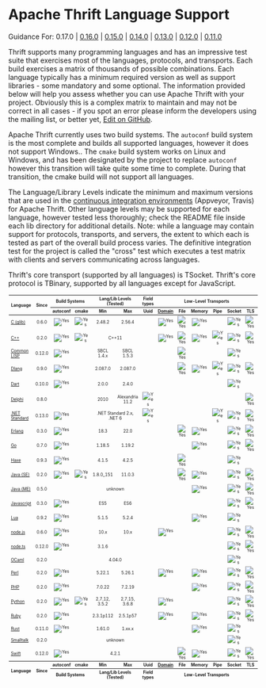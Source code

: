 # Apache Thrift Language Support #

Guidance For: 0.17.0 | 
[0.16.0](https://github.com/apache/thrift/blob/v0.16.0/LANGUAGES.md) | 
[0.15.0](https://github.com/apache/thrift/blob/v0.15.0/LANGUAGES.md) | 
[0.14.0](https://github.com/apache/thrift/blob/v0.14.0/LANGUAGES.md) | 
[0.13.0](https://github.com/apache/thrift/blob/v0.13.0/LANGUAGES.md) | 
[0.12.0](https://github.com/apache/thrift/blob/v0.12.0/LANGUAGES.md) | 
[0.11.0](https://github.com/apache/thrift/blob/0.11.0/LANGUAGES.md)

Thrift supports many programming languages and has an impressive test suite that
exercises most of the languages, protocols, and transports.  Each build exercises
a matrix of thousands of possible combinations.  Each language typically has a
minimum required version as well as support libraries - some mandatory and some
optional.  The information provided below will help you assess whether you can
use Apache Thrift with your project.  Obviously this is a complex matrix to
maintain and may not be correct in all cases - if you spot an error please inform
the developers using the mailing list, or better yet,
[Edit on GitHub](https://github.com/apache/thrift/edit/master/LANGUAGES.md).

Apache Thrift currently uses two build systems.  The `autoconf` build system is
the most complete and builds all supported languages, however it does not support
Windows..  The `cmake` build system works on Linux and Windows, and has been
designated by the project to replace `autoconf` however this transition will
take quite some time to complete.  During that transition, the cmake build will
not support all languages.

The Language/Library Levels indicate the minimum and maximum versions that are
used in the [continuous integration environments](build/docker/README.md)
(Appveyor, Travis) for Apache Thrift.  Other language levels may be supported
for each language, however tested less thoroughly; check the README file inside
each lib directory for additional details.  Note: while a language may contain
support for protocols, transports, and servers, the extent to which each is tested
as part of the overall build process varies.  The definitive integration test for
the project is called the "cross" test which executes a test matrix with clients
and servers communicating across languages.

Thrift's core transport (supported by all languages) is TSocket.
Thrift's core protocol is TBinary, supported by all languages except for JavaScript.

<table style="font-size: 60%; padding: 1px;">
<thead>
<tr>
<th rowspan=2>Language</th>
<th rowspan=2 align=center>Since</th>
<th colspan=2 align=center>Build Systems</th>
<th colspan=2 align=center>Lang/Lib Levels (Tested)</th>
<th colspan=1 align=center>Field types</th>
<th colspan=6 align=center>Low-Level Transports</th>
<th colspan=4 align=center>Transport Wrappers</th>
<th colspan=4 align=center>Protocols</th>
<th colspan=5 align=center>Servers</th>
<th rowspan=2>Open Issues</th>
</tr>
<tr>
<!-- Build Systems ---------><th>autoconf</th><th>cmake</th>
<!-- Lang/Lib Levels -------><th>Min</th><th>Max</th>
<!-- Field types -----------><th>Uuid</th>
<!-- Low-Level Transports --><th><a href="https://en.wikipedia.org/wiki/Unix_domain_socket">Domain</a></th><th>&nbsp;File&nbsp;</th><th>Memory</th><th>&nbsp;Pipe&nbsp;</th><th>Socket</th><th>&nbsp;TLS&nbsp;</th>
<!-- Transport Wrappers ----><th>Framed</th><th>Header</th><th>&nbsp;http&nbsp;</th><th>&nbsp;zlib&nbsp;</th>
<!-- Protocols -------------><th><a href="doc/specs/thrift-binary-protocol.md">Binary</a></th><th><a href="doc/specs/thrift-compact-protocol.md">Compact</a></th><th>&nbsp;JSON&nbsp;</th><th>Multiplex</th>
<!-- Servers ---------------><th>Forking</th><th>Nonblocking</th><th>Simple</th><th>Threaded</th><th>ThreadPool</th>
</tr>
</thead>
<tbody>
<tr align=center>
<td align=left><a href="https://github.com/apache/thrift/blob/master/lib/c_glib/README.md">C (glib)</a></td>
<!-- Since -----------------><td>0.6.0</td>
<!-- Build Systems ---------><td><img src="/doc/images/cgrn.png" alt="Yes"/></td><td><img src="/doc/images/cgrn.png" alt="Yes"/></td>
<!-- Language Levels -------><td>2.48.2</td><td>2.56.4</td>
<!-- Field types -----------><td><img src="/doc/images/cred.png" alt=""/></td>
<!-- Low-Level Transports --><td><img src="/doc/images/cgrn.png" alt="Yes"/></td><td><img src="/doc/images/cgrn.png" alt="Yes"/></td><td><img src="/doc/images/cgrn.png" alt="Yes"/></td><td><img src="/doc/images/cred.png" alt=""/></td><td><img src="/doc/images/cgrn.png" alt="Yes"/></td><td><img src="/doc/images/cgrn.png" alt="Yes"/></td>
<!-- Transport Wrappers ----><td><img src="/doc/images/cgrn.png" alt="Yes"/></td><td><img src="/doc/images/cred.png" alt=""/></td><td><img src="/doc/images/cred.png" alt=""/></td><td><img src="/doc/images/cred.png" alt=""/></td>
<!-- Protocols -------------><td><img src="/doc/images/cgrn.png" alt="Yes"/></td><td><img src="/doc/images/cgrn.png" alt="Yes"/></td><td><img src="/doc/images/cred.png" alt=""/></td><td><img src="/doc/images/cgrn.png" alt="Yes"/></td>
<!-- Servers ---------------><td><img src="/doc/images/cred.png" alt=""/></td><td><img src="/doc/images/cred.png" alt=""/></td><td><img src="/doc/images/cgrn.png" alt="Yes"/></td><td><img src="/doc/images/cred.png" alt=""/></td><td><img src="/doc/images/cred.png" alt=""/></td>
<td align=left><a href="https://issues.apache.org/jira/issues/?jql=project%20%3D%20THRIFT%20AND%20component%20in%20(%22C%20glib%20-%20Compiler%22%2C%20%22C%20glib%20-%20Library%22)%20and%20status%20not%20in%20(fixed%2C%20resolved%2C%20closed)">C (glib)</a></td>
</tr>
<tr align=center>
<td align=left><a href="https://github.com/apache/thrift/blob/master/lib/cpp/README.md">C++</a></td>
<!-- Since -----------------><td>0.2.0</td>
<!-- Build Systems ---------><td><img src="/doc/images/cgrn.png" alt="Yes"/></td><td><img src="/doc/images/cgrn.png" alt="Yes"/></td>
<!-- Language Levels -------><td colspan=2>C++11</td>
<!-- Field types -----------><td><img src="/doc/images/cred.png" alt=""/></td>
<!-- Low-Level Transports --><td><img src="/doc/images/cgrn.png" alt="Yes"/></td><td><img src="/doc/images/cgrn.png" alt="Yes"/></td><td><img src="/doc/images/cgrn.png" alt="Yes"/></td><td><img src="/doc/images/cgrn.png" alt="Yes"/></td><td><img src="/doc/images/cgrn.png" alt="Yes"/></td><td><img src="/doc/images/cgrn.png" alt="Yes"/></td>
<!-- Transport Wrappers ----><td><img src="/doc/images/cgrn.png" alt="Yes"/></td><td><img src="/doc/images/cgrn.png" alt="Yes"/></td><td><img src="/doc/images/cgrn.png" alt="Yes"/></td><td><img src="/doc/images/cgrn.png" alt="Yes"/></td>
<!-- Protocols -------------><td><img src="/doc/images/cgrn.png" alt="Yes"/></td><td><img src="/doc/images/cgrn.png" alt="Yes"/></td><td><img src="/doc/images/cgrn.png" alt="Yes"/></td><td><img src="/doc/images/cgrn.png" alt="Yes"/></td>
<!-- Servers ---------------><td><img src="/doc/images/cred.png" alt=""/></td><td><img src="/doc/images/cgrn.png" alt="Yes"/></td><td><img src="/doc/images/cgrn.png" alt="Yes"/></td><td><img src="/doc/images/cgrn.png" alt="Yes"/></td><td><img src="/doc/images/cgrn.png" alt="Yes"/></td>
<td align=left><a href="https://issues.apache.org/jira/issues/?jql=project%20%3D%20THRIFT%20AND%20component%20in%20(%22C%2B%2B%20-%20Compiler%22%2C%20%22C%2B%2B%20-%20Library%22)%20and%20status%20not%20in%20(fixed%2C%20resolved%2C%20closed)">C++</a></td>
</tr>
<tr align=center>
<td align=left><a href="https://github.com/apache/thrift/blob/master/lib/cl/README.md">Common LISP</a></td>
<!-- Since -----------------><td>0.12.0</td>
<!-- Build Systems ---------><td><img src="/doc/images/cgrn.png" alt="Yes"/></td><td><img src="/doc/images/cred.png" alt=""/></td>
<!-- Language Levels -------><td>SBCL 1.4.x</td><td>SBCL 1.5.3</td>
<!-- Field types -----------><td><img src="/doc/images/cred.png" alt=""/></td>
<!-- Low-Level Transports --><td><img src="/doc/images/cred.png" alt=""/></td><td><img src="/doc/images/cred.png" alt="Yes"/></td><td><img src="/doc/images/cred.png" alt=""/></td><td><img src="/doc/images/cred.png" alt=""/></td><td><img src="/doc/images/cgrn.png" alt="Yes"/></td><td><img src="/doc/images/cred.png" alt=""/></td>
<!-- Transport Wrappers ----><td><img src="/doc/images/cgrn.png" alt="Yes"/></td><td><img src="/doc/images/cred.png" alt=""/></td><td><img src="/doc/images/cred.png" alt=""/></td><td><img src="/doc/images/cred.png" alt=""/></td>
<!-- Protocols -------------><td><img src="/doc/images/cgrn.png" alt="Yes"/></td><td><img src="/doc/images/cred.png" alt="Yes"/></td><td><img src="/doc/images/cred.png" alt=""/></td><td><img src="/doc/images/cgrn.png" alt="Yes"/></td>
<!-- Servers ---------------><td><img src="/doc/images/cred.png" alt=""/></td><td><img src="/doc/images/cred.png" alt="Yes"/></td><td><img src="/doc/images/cgrn.png" alt=""/></td><td><img src="/doc/images/cred.png" alt=""/></td><td><img src="/doc/images/cred.png" alt=""/></td>
<td align=left><a href="https://issues.apache.org/jira/issues/?jql=project%20%3D%20THRIFT%20AND%20component%20in%20(%22Common%20LISP%20-%20Compiler%22%2C%20%22Common%20LISP%20-%20Library%22)%20and%20status%20not%20in%20(fixed%2C%20resolved%2C%20closed)">Common LISP</a></td>
</tr>
<tr align=center>
<td align=left><a href="https://github.com/apache/thrift/blob/master/lib/d/README.md">Dlang</a></td>
<!-- Since -----------------><td>0.9.0</td>
<!-- Build Systems ---------><td><img src="/doc/images/cgrn.png" alt="Yes"/></td><td><img src="/doc/images/cred.png" alt=""/></td>
<!-- Language Levels -------><td>2.087.0</td><td>2.087.0</td>
<!-- Field types -----------><td><img src="/doc/images/cred.png" alt=""/></td>
<!-- Low-Level Transports --><td><img src="/doc/images/cred.png" alt=""/></td><td><img src="/doc/images/cgrn.png" alt="Yes"/></td><td><img src="/doc/images/cgrn.png" alt="Yes"/></td><td><img src="/doc/images/cgrn.png" alt="Yes"/></td><td><img src="/doc/images/cgrn.png" alt="Yes"/></td><td><img src="/doc/images/cgrn.png" alt="Yes"/></td>
<!-- Transport Wrappers ----><td><img src="/doc/images/cgrn.png" alt="Yes"/></td><td><img src="/doc/images/cred.png" alt=""/></td><td><img src="/doc/images/cgrn.png" alt="Yes"/></td><td><img src="/doc/images/cgrn.png" alt="Yes"/></td>
<!-- Protocols -------------><td><img src="/doc/images/cgrn.png" alt="Yes"/></td><td><img src="/doc/images/cgrn.png" alt="Yes"/></td><td><img src="/doc/images/cgrn.png" alt="Yes"/></td><td><img src="/doc/images/cred.png" alt=""/></td>
<!-- Servers ---------------><td><img src="/doc/images/cred.png" alt=""/></td><td><img src="/doc/images/cgrn.png" alt="Yes"/></td><td><img src="/doc/images/cgrn.png" alt="Yes"/></td><td><img src="/doc/images/cgrn.png" alt="Yes"/></td><td><img src="/doc/images/cgrn.png" alt="Yes"/></td>
<td align=left><a href="https://issues.apache.org/jira/issues/?jql=project%20%3D%20THRIFT%20AND%20component%20in%20(%22D%20-%20Compiler%22%2C%20%22D%20-%20Library%22)%20and%20status%20not%20in%20(fixed%2C%20resolved%2C%20closed)">D</a></td>
</tr>
<tr align=center>
<td align=left><a href="https://github.com/apache/thrift/blob/master/lib/dart/README.md">Dart</a></td>
<!-- Since -----------------><td>0.10.0</td>
<!-- Build Systems ---------><td><img src="/doc/images/cgrn.png" alt="Yes"/></td><td><img src="/doc/images/cred.png" alt=""/></td>
<!-- Language Levels -------><td>2.0.0</td><td>2.4.0</td>
<!-- Field types -----------><td><img src="/doc/images/cred.png" alt=""/></td>
<!-- Low-Level Transports --><td><img src="/doc/images/cred.png" alt=""/></td><td><img src="/doc/images/cred.png" alt=""/></td><td><img src="/doc/images/cred.png" alt=""/></td><td><img src="/doc/images/cred.png" alt=""/></td><td><img src="/doc/images/cgrn.png" alt="Yes"/></td><td><img src="/doc/images/cred.png" alt=""/></td>
<!-- Transport Wrappers ----><td><img src="/doc/images/cgrn.png" alt="Yes"/></td><td><img src="/doc/images/cred.png" alt=""/></td><td><img src="/doc/images/cgrn.png" alt="Yes"/></td><td><img src="/doc/images/cred.png" alt=""/></td>
<!-- Protocols -------------><td><img src="/doc/images/cgrn.png" alt="Yes"/></td><td><img src="/doc/images/cgrn.png" alt="Yes"/></td><td><img src="/doc/images/cgrn.png" alt="Yes"/></td><td><img src="/doc/images/cgrn.png" alt="Yes"/></td>
<!-- Servers ---------------><td><img src="/doc/images/cred.png" alt=""/></td><td><img src="/doc/images/cred.png" alt=""/></td><td><img src="/doc/images/cred.png" alt=""/></td><td><img src="/doc/images/cred.png" alt=""/></td><td><img src="/doc/images/cred.png" alt=""/></td>
<td align=left><a href="https://issues.apache.org/jira/issues/?jql=project%20%3D%20THRIFT%20AND%20component%20in%20(%22Dart%20-%20Compiler%22%2C%20%22Dart%20-%20Library%22)%20and%20status%20not%20in%20(fixed%2C%20resolved%2C%20closed)">Dart</a></td>
</tr>
<tr align=center>
<td align=left><a href="https://github.com/apache/thrift/blob/master/lib/delphi/README.md">Delphi</a></td>
<!-- Since -----------------><td>0.8.0</td>
<!-- Build Systems ---------><td><img src="/doc/images/cred.png" alt=""/></td><td><img src="/doc/images/cred.png" alt=""/></td>
<!-- Language Levels -------><td>2010</td><td>Alexandria 11.2</td>
<!-- Field types -----------><td><img src="/doc/images/cgrn.png" alt="Yes"/><td>
<!-- Low-Level Transports --><td><img src="/doc/images/cred.png" alt=""/></td><td><img src="/doc/images/cred.png" alt=""/></td><td><img src="/doc/images/cred.png" alt=""/></td><td><img src="/doc/images/cred.png" alt=""/></td><td><img src="/doc/images/cgrn.png" alt="Yes"/></td><td><img src="/doc/images/cred.png" alt=""/></td>
<!-- Transport Wrappers ----><td><img src="/doc/images/cgrn.png" alt="Yes"/></td><td><img src="/doc/images/cred.png" alt=""/></td><td><img src="/doc/images/cgrn.png" alt="Yes"/></td><td><img src="/doc/images/cred.png" alt=""/></td>
<!-- Protocols -------------><td><img src="/doc/images/cgrn.png" alt="Yes"/></td><td><img src="/doc/images/cgrn.png" alt="Yes"/></td><td><img src="/doc/images/cgrn.png" alt="Yes"/></td><td><img src="/doc/images/cgrn.png" alt="Yes"/></td>
<!-- Servers ---------------><td><img src="/doc/images/cred.png" alt=""/></td><td><img src="/doc/images/cred.png" alt=""/></td><td><img src="/doc/images/cgrn.png" alt="Yes"/></td><td><img src="/doc/images/cred.png" alt=""/></td><td><img src="/doc/images/cred.png" alt=""/></td>
<td align=left><a href="https://issues.apache.org/jira/issues/?jql=project%20%3D%20THRIFT%20AND%20component%20in%20(%22Delphi%20-%20Compiler%22%2C%20%22Delphi%20-%20Library%22)%20and%20status%20not%20in%20(fixed%2C%20resolved%2C%20closed)">Delphi</a></td>
</tr>
<tr align=center>
<td align=left><a href="https://github.com/apache/thrift/blob/master/lib/netstd/README.md">.NET Standard</a></td>
<!-- Since -----------------><td>0.13.0</td>
<!-- Build Systems ---------><td><img src="/doc/images/cgrn.png" alt="Yes"/></td><td><img src="/doc/images/cred.png" alt=""/></td>
<!-- Language Levels -------><td colspan=2>.NET Standard 2.x, .NET 6</td>
<!-- Field types -----------><td><img src="/doc/images/cgrn.png" alt="Yes"/><td>
<!-- Low-Level Transports --><td><img src="/doc/images/cred.png" alt=""/></td><td><img src="/doc/images/cred.png" alt=""/></td><td><img src="/doc/images/cgrn.png" alt="Yes"/></td><td><img src="/doc/images/cgrn.png" alt="Yes"/></td><td><img src="/doc/images/cgrn.png" alt="Yes"/></td><td><img src="/doc/images/cgrn.png" alt="Yes"/></td>
<!-- Transport Wrappers ----><td><img src="/doc/images/cgrn.png" alt="Yes"/></td><td><img src="/doc/images/cred.png" alt=""/></td><td><img src="/doc/images/cgrn.png" alt="Yes"/></td><td><img src="/doc/images/cred.png" alt=""/></td>
<!-- Protocols -------------><td><img src="/doc/images/cgrn.png" alt="Yes"/></td><td><img src="/doc/images/cgrn.png" alt="Yes"/></td><td><img src="/doc/images/cgrn.png" alt="Yes"/></td><td><img src="/doc/images/cgrn.png" alt="Yes"/></td>
<!-- Servers ---------------><td><img src="/doc/images/cred.png" alt=""/></td><td><img src="/doc/images/cgrn.png" alt="Yes"/></td><td><img src="/doc/images/cred.png" alt=""/></td><td><img src="/doc/images/cred.png" alt=""/></td><td><img src="/doc/images/cred.png" alt=""/></td>
<td align=left><a href="https://issues.apache.org/jira/issues/?jql=project%20%3D%20THRIFT%20AND%20component%20in%20(%22netstd%20-%20Compiler%22%2C%20%22netstd%20-%20Library%22)%20and%20status%20not%20in%20(fixed%2C%20resolved%2C%20closed)">.NET Standard</a></td>
</tr>
<tr align=center>
<td align=left><a href="https://github.com/apache/thrift/blob/master/lib/erl/README.md">Erlang</a></td>
<!-- Since -----------------><td>0.3.0</td>
<!-- Build Systems ---------><td><img src="/doc/images/cgrn.png" alt="Yes"/></td><td><img src="/doc/images/cred.png" alt=""/></td>
<!-- Language Levels -------><td>18.3</td><td>22.0</td>
<!-- Field types -----------><td><img src="/doc/images/cred.png" alt=""/></td>
<!-- Low-Level Transports --><td><img src="/doc/images/cred.png" alt=""/></td><td><img src="/doc/images/cgrn.png" alt="Yes"/></td><td><img src="/doc/images/cgrn.png" alt="Yes"/></td><td><img src="/doc/images/cred.png" alt=""/></td><td><img src="/doc/images/cgrn.png" alt="Yes"/></td><td><img src="/doc/images/cgrn.png" alt="Yes"/></td>
<!-- Transport Wrappers ----><td><img src="/doc/images/cgrn.png" alt="Yes"/></td><td><img src="/doc/images/cred.png" alt=""/></td><td><img src="/doc/images/cgrn.png" alt="Yes"/></td><td><img src="/doc/images/cred.png" alt=""/></td>
<!-- Protocols -------------><td><img src="/doc/images/cgrn.png" alt="Yes"/></td><td><img src="/doc/images/cgrn.png" alt="Yes"/></td><td><img src="/doc/images/cgrn.png" alt="Yes"/></td><td><img src="/doc/images/cgrn.png" alt="Yes"/></td>
<!-- Servers ---------------><td><img src="/doc/images/cred.png" alt=""/></td><td><img src="/doc/images/cred.png" alt=""/></td><td><img src="/doc/images/cgrn.png" alt="Yes"/></td><td><img src="/doc/images/cred.png" alt=""/></td><td><img src="/doc/images/cred.png" alt=""/></td>
<td align=left><a href="https://issues.apache.org/jira/issues/?jql=project%20%3D%20THRIFT%20AND%20component%20in%20(%22Erlang%20-%20Compiler%22%2C%20%22Erlang%20-%20Library%22)%20and%20status%20not%20in%20(fixed%2C%20resolved%2C%20closed)">Erlang</a></td>
</tr>
<tr align=center>
<td align=left><a href="https://github.com/apache/thrift/blob/master/lib/go/README.md">Go</a></td>
<!-- Since -----------------><td>0.7.0</td>
<!-- Build Systems ---------><td><img src="/doc/images/cgrn.png" alt="Yes"/></td><td><img src="/doc/images/cred.png" alt=""/></td>
<!-- Language Levels -------><td>1.18.5</td><td>1.19.2</td>
<!-- Field types -----------><td><img src="/doc/images/cred.png" alt=""/></td>
<!-- Low-Level Transports --><td><img src="/doc/images/cred.png" alt=""/></td><td><img src="/doc/images/cred.png" alt=""/></td><td><img src="/doc/images/cgrn.png" alt="Yes"/></td><td><img src="/doc/images/cred.png" alt=""/></td><td><img src="/doc/images/cgrn.png" alt="Yes"/></td><td><img src="/doc/images/cgrn.png" alt="Yes"/></td>
<!-- Transport Wrappers ----><td><img src="/doc/images/cgrn.png" alt="Yes"/></td><td><img src="/doc/images/cgrn.png" alt="Yes"/></td><td><img src="/doc/images/cgrn.png" alt="Yes"/></td><td><img src="/doc/images/cgrn.png" alt="Yes"/></td>
<!-- Protocols -------------><td><img src="/doc/images/cgrn.png" alt="Yes"/></td><td><img src="/doc/images/cgrn.png" alt="Yes"/></td><td><img src="/doc/images/cgrn.png" alt="Yes"/></td><td><img src="/doc/images/cgrn.png" alt="Yes"/></td>
<!-- Servers ---------------><td><img src="/doc/images/cred.png" alt=""/></td><td><img src="/doc/images/cred.png" alt=""/></td><td><img src="/doc/images/cgrn.png" alt="Yes"/></td><td><img src="/doc/images/cred.png" alt=""/></td><td><img src="/doc/images/cred.png" alt=""/></td>
<td align=left><a href="https://issues.apache.org/jira/issues/?jql=project%20%3D%20THRIFT%20AND%20component%20in%20(%22Go%20-%20Compiler%22%2C%20%22Go%20-%20Library%22)%20and%20status%20not%20in%20(fixed%2C%20resolved%2C%20closed)">Go</a></td>
</tr>
<tr align=center>
<td align=left><a href="https://github.com/apache/thrift/blob/master/lib/haxe/README.md">Haxe</a></td>
<!-- Since -----------------><td>0.9.3</td>
<!-- Build Systems ---------><td><img src="/doc/images/cgrn.png" alt="Yes"/></td><td><img src="/doc/images/cred.png" alt=""/></td>
<!-- Language Levels -------><td>4.1.5</td><td>4.2.5</td>
<!-- Field types -----------><td><img src="/doc/images/cred.png" alt=""/></td>
<!-- Low-Level Transports --><td><img src="/doc/images/cred.png" alt=""/></td><td><img src="/doc/images/cgrn.png" alt="Yes"/></td><td><img src="/doc/images/cred.png" alt=""/></td><td><img src="/doc/images/cred.png" alt=""/></td><td><img src="/doc/images/cgrn.png" alt="Yes"/></td><td><img src="/doc/images/cred.png" alt=""/></td>
<!-- Transport Wrappers ----><td><img src="/doc/images/cgrn.png" alt="Yes"/></td><td><img src="/doc/images/cred.png" alt=""/></td><td><img src="/doc/images/cgrn.png" alt="Yes"/></td><td><img src="/doc/images/cred.png" alt=""/></td>
<!-- Protocols -------------><td><img src="/doc/images/cgrn.png" alt="Yes"/></td><td><img src="/doc/images/cgrn.png" alt="Yes"/></td><td><img src="/doc/images/cgrn.png" alt="Yes"/></td><td><img src="/doc/images/cgrn.png" alt="Yes"/></td>
<!-- Servers ---------------><td><img src="/doc/images/cred.png" alt=""/></td><td><img src="/doc/images/cred.png" alt=""/></td><td><img src="/doc/images/cgrn.png" alt="Yes"/></td><td><img src="/doc/images/cred.png" alt=""/></td><td><img src="/doc/images/cred.png" alt=""/></td>
<td align=left><a href="https://issues.apache.org/jira/issues/?jql=project%20%3D%20THRIFT%20AND%20component%20in%20(%22Haxe%20-%20Compiler%22%2C%20%22Haxe%20-%20Library%22)%20and%20status%20not%20in%20(fixed%2C%20resolved%2C%20closed)">Haxe</a></td>
</tr>
<tr align=center>
<td align=left><a href="https://github.com/apache/thrift/blob/master/lib/java/README.md">Java (SE)</a></td>
<!-- Since -----------------><td>0.2.0</td>
<!-- Build Systems ---------><td><img src="/doc/images/cgrn.png" alt="Yes"/></td><td><img src="/doc/images/cgrn.png" alt="Yes"/></td>
<!-- Language Levels -------><td>1.8.0_151</td><td>11.0.3</td>
<!-- Field types -----------><td><img src="/doc/images/cred.png" alt=""/></td>
<!-- Low-Level Transports --><td><img src="/doc/images/cred.png" alt=""/></td><td><img src="/doc/images/cgrn.png" alt="Yes"/></td><td><img src="/doc/images/cgrn.png" alt="Yes"/></td><td><img src="/doc/images/cred.png" alt=""/></td><td><img src="/doc/images/cgrn.png" alt="Yes"/></td><td><img src="/doc/images/cgrn.png" alt="Yes"/></td>
<!-- Transport Wrappers ----><td><img src="/doc/images/cgrn.png" alt="Yes"/></td><td><img src="/doc/images/cred.png" alt=""/></td><td><img src="/doc/images/cgrn.png" alt="Yes"/></td><td><img src="/doc/images/cgrn.png" alt="Yes"/></td>
<!-- Protocols -------------><td><img src="/doc/images/cgrn.png" alt="Yes"/></td><td><img src="/doc/images/cgrn.png" alt="Yes"/></td><td><img src="/doc/images/cgrn.png" alt="Yes"/></td><td><img src="/doc/images/cgrn.png" alt="Yes"/></td>
<!-- Servers ---------------><td><img src="/doc/images/cred.png" alt=""/></td><td><img src="/doc/images/cgrn.png" alt="Yes"/></td><td><img src="/doc/images/cgrn.png" alt="Yes"/></td><td><img src="/doc/images/cgrn.png" alt="Yes"/></td><td><img src="/doc/images/cgrn.png" alt="Yes"/></td>
<td align=left><a href="https://issues.apache.org/jira/issues/?jql=project%20%3D%20THRIFT%20AND%20component%20in%20(%22Java%20-%20Compiler%22%2C%20%22Java%20-%20Library%22)%20and%20status%20not%20in%20(fixed%2C%20resolved%2C%20closed)">Java SE</a></td>
</tr>
<tr align=center>
<td align=left><a href="https://github.com/apache/thrift/blob/master/lib/javame/README.md">Java (ME)</a></td>
<!-- Since -----------------><td>0.5.0</td>
<!-- Build Systems ---------><td><img src="/doc/images/cred.png" alt=""/></td><td><img src="/doc/images/cred.png" alt=""/></td>
<!-- Language Levels -------><td colspan=2>unknown</td>
<!-- Field types -----------><td><img src="/doc/images/cred.png" alt=""/></td>
<!-- Low-Level Transports --><td><img src="/doc/images/cred.png" alt=""/></td><td><img src="/doc/images/cred.png" alt=""/></td><td><img src="/doc/images/cgrn.png" alt="Yes"/></td><td><img src="/doc/images/cred.png" alt=""/></td><td><img src="/doc/images/cgrn.png" alt="Yes"/></td><td><img src="/doc/images/cgrn.png" alt="Yes"/></td>
<!-- Transport Wrappers ----><td><img src="/doc/images/cred.png" alt=""/></td><td><img src="/doc/images/cred.png" alt=""/></td><td><img src="/doc/images/cgrn.png" alt="Yes"/></td><td><img src="/doc/images/cred.png" alt=""/></td>
<!-- Protocols -------------><td><img src="/doc/images/cgrn.png" alt="Yes"/></td><td><img src="/doc/images/cred.png" alt=""/></td><td><img src="/doc/images/cgrn.png" alt="Yes"/></td><td><img src="/doc/images/cred.png" alt=""/></td>
<!-- Servers ---------------><td><img src="/doc/images/cred.png" alt=""/></td><td><img src="/doc/images/cred.png" alt=""/></td><td><img src="/doc/images/cred.png" alt=""/></td><td><img src="/doc/images/cred.png" alt=""/></td><td><img src="/doc/images/cred.png" alt=""/></td>
<td align=left><a href="https://issues.apache.org/jira/issues/?jql=project%20%3D%20THRIFT%20AND%20component%20in%20(%22JavaME%20-%20Compiler%22%2C%20%22JavaME%20-%20Library%22)%20and%20status%20not%20in%20(fixed%2C%20resolved%2C%20closed)">Java ME</a></td>
</tr>
<tr align=center>
<td align=left><a href="https://github.com/apache/thrift/blob/master/lib/js/README.md">Javascript</a></td>
<!-- Since -----------------><td>0.3.0</td>
<!-- Build Systems ---------><td><img src="/doc/images/cgrn.png" alt="Yes"/></td><td><img src="/doc/images/cred.png" alt=""/></td>
<!-- Language Levels -------><td>ES5</td><td>ES6</td>
<!-- Field types -----------><td><img src="/doc/images/cred.png" alt=""/></td>
<!-- Low-Level Transports --><td><img src="/doc/images/cred.png" alt=""/></td><td><img src="/doc/images/cred.png" alt=""/></td><td><img src="/doc/images/cred.png" alt=""/></td><td><img src="/doc/images/cred.png" alt=""/></td><td><img src="/doc/images/cgrn.png" alt="Yes"/></td><td><img src="/doc/images/cgrn.png" alt="Yes"/></td>
<!-- Transport Wrappers ----><td><img src="/doc/images/cred.png" alt=""/></td><td><img src="/doc/images/cred.png" alt=""/></td><td><img src="/doc/images/cgrn.png" alt="Yes"/></td><td><img src="/doc/images/cred.png" alt=""/></td>
<!-- Protocols -------------><td><img src="/doc/images/cred.png" alt=""/></td><td><img src="/doc/images/cred.png" alt=""/></td><td><img src="/doc/images/cgrn.png" alt="Yes"/></td><td><img src="/doc/images/cgrn.png" alt="Yes"/></td>
<!-- Servers ---------------><td><img src="/doc/images/cred.png" alt=""/></td><td><img src="/doc/images/cred.png" alt=""/></td><td><img src="/doc/images/cred.png" alt=""/></td><td><img src="/doc/images/cred.png" alt=""/></td><td><img src="/doc/images/cred.png" alt=""/></td>
<td align=left><a href="https://issues.apache.org/jira/issues/?jql=project%20%3D%20THRIFT%20AND%20component%20in%20(%22Javascript%20-%20Compiler%22%2C%20%22Javascript%20-%20Library%22)%20and%20status%20not%20in%20(fixed%2C%20resolved%2C%20closed)">Javascript</a></td>
</tr>
<tr align=center>
<td align=left><a href="https://github.com/apache/thrift/blob/master/lib/lua/README.md">Lua</a></td>
<!-- Since -----------------><td>0.9.2</td>
<!-- Build Systems ---------><td><img src="/doc/images/cgrn.png" alt="Yes"/></td><td><img src="/doc/images/cred.png" alt=""/></td>
<!-- Language Levels -------><td>5.1.5</td><td>5.2.4</td>
<!-- Field types -----------><td><img src="/doc/images/cred.png" alt=""/></td>
<!-- Low-Level Transports --><td><img src="/doc/images/cred.png" alt=""/></td><td><img src="/doc/images/cred.png" alt=""/></td><td><img src="/doc/images/cgrn.png" alt="Yes"/></td><td><img src="/doc/images/cred.png" alt=""/></td><td><img src="/doc/images/cgrn.png" alt="Yes"/></td><td><img src="/doc/images/cred.png" alt=""/></td>
<!-- Transport Wrappers ----><td><img src="/doc/images/cgrn.png" alt="Yes"/></td><td><img src="/doc/images/cred.png" alt=""/></td><td><img src="/doc/images/cgrn.png" alt="Yes"/></td><td><img src="/doc/images/cred.png" alt=""/></td>
<!-- Protocols -------------><td><img src="/doc/images/cgrn.png" alt="Yes"/></td><td><img src="/doc/images/cgrn.png" alt="Yes"/></td><td><img src="/doc/images/cgrn.png" alt="Yes"/></td><td><img src="/doc/images/cred.png" alt=""/></td>
<!-- Servers ---------------><td><img src="/doc/images/cred.png" alt=""/></td><td><img src="/doc/images/cred.png" alt=""/></td><td><img src="/doc/images/cgrn.png" alt="Yes"/></td><td><img src="/doc/images/cred.png" alt=""/></td><td><img src="/doc/images/cred.png" alt=""/></td>
<td align=left><a href="https://issues.apache.org/jira/issues/?jql=project%20%3D%20THRIFT%20AND%20component%20in%20(%22Lua%20-%20Compiler%22%2C%20%22Lua%20-%20Library%22)%20and%20status%20not%20in%20(fixed%2C%20resolved%2C%20closed)">Lua</a></td>
</tr>
<tr align=center>
<td align=left><a href="https://github.com/apache/thrift/blob/master/lib/nodejs/README.md">node.js</a></td>
<!-- Since -----------------><td>0.6.0</td>
<!-- Build Systems ---------><td><img src="/doc/images/cgrn.png" alt="Yes"/></td><td><img src="/doc/images/cred.png" alt=""/></td>
<!-- Language Levels -------><td>10.x</td><td>10.x</td>
<!-- Field types -----------><td><img src="/doc/images/cred.png" alt=""/></td>
<!-- Low-Level Transports --><td><img src="/doc/images/cgrn.png" alt="Yes"/></td><td><img src="/doc/images/cred.png" alt=""/></td><td><img src="/doc/images/cred.png" alt=""/></td><td><img src="/doc/images/cred.png" alt=""/></td><td><img src="/doc/images/cgrn.png" alt="Yes"/></td><td><img src="/doc/images/cgrn.png" alt="Yes"/></td>
<!-- Transport Wrappers ----><td><img src="/doc/images/cgrn.png" alt="Yes"/></td><td><img src="/doc/images/cgrn.png" alt="Yes"/></td><td><img src="/doc/images/cgrn.png" alt="Yes"/></td><td><img src="/doc/images/cred.png" alt=""/></td>
<!-- Protocols -------------><td><img src="/doc/images/cgrn.png" alt="Yes"/></td><td><img src="/doc/images/cgrn.png" alt="Yes"/></td><td><img src="/doc/images/cgrn.png" alt="Yes"/></td><td><img src="/doc/images/cgrn.png" alt="Yes"/></td>
<!-- Servers ---------------><td><img src="/doc/images/cred.png" alt=""/></td><td><img src="/doc/images/cred.png" alt=""/></td><td><img src="/doc/images/cgrn.png" alt="Yes"/></td><td><img src="/doc/images/cred.png" alt=""/></td><td><img src="/doc/images/cred.png" alt=""/></td>
<td align=left><a href="https://issues.apache.org/jira/issues/?jql=project%20%3D%20THRIFT%20AND%20component%20in%20(%22Node.js%20-%20Compiler%22%2C%20%22Node.js%20-%20Library%22)%20and%20status%20not%20in%20(fixed%2C%20resolved%2C%20closed)">node.js</a></td>
</tr>
<tr align=center>
<td align=left><a href="https://github.com/apache/thrift/blob/master/lib/nodets/README.md">node.ts</a></td>
<!-- Since -----------------><td>0.12.0</td>
<!-- Build Systems ---------><td><img src="/doc/images/cgrn.png" alt="Yes"/></td><td><img src="/doc/images/cred.png" alt=""/></td>
<!-- Language Levels -------><td>3.1.6</td><td></td>
<!-- Field types -----------><td><img src="/doc/images/cred.png" alt=""/></td>
<!-- Low-Level Transports --><td><img src="/doc/images/cred.png" alt=""/></td><td><img src="/doc/images/cred.png" alt=""/></td><td><img src="/doc/images/cred.png" alt=""/></td><td><img src="/doc/images/cred.png" alt=""/></td><td><img src="/doc/images/cgrn.png" alt="Yes"/></td><td><img src="/doc/images/cgrn.png" alt="Yes"/></td>
<!-- Transport Wrappers ----><td><img src="/doc/images/cred.png" alt=""/></td><td><img src="/doc/images/cred.png" alt=""/></td><td><img src="/doc/images/cred.png" alt=""/></td><td><img src="/doc/images/cred.png" alt=""/></td>
<!-- Protocols -------------><td><img src="/doc/images/cgrn.png" alt="Yes"/></td><td><img src="/doc/images/cred.png" alt=""/></td><td><img src="/doc/images/cred.png" alt=""/></td><td><img src="/doc/images/cred.png" alt=""/></td>
<!-- Servers ---------------><td><img src="/doc/images/cred.png" alt=""/></td><td><img src="/doc/images/cred.png" alt=""/></td><td><img src="/doc/images/cgrn.png" alt="Yes"/></td><td><img src="/doc/images/cred.png" alt=""/></td><td><img src="/doc/images/cred.png" alt=""/></td>
<td align=left><a href="https://issues.apache.org/jira/issues/?jql=project%20%3D%20THRIFT%20AND%20component%20in%20(%22TypeScript%20-%20Library%22)%20and%20status%20not%20in%20(fixed%2C%20resolved%2C%20closed)">node.ts</a></td>
</tr>
<tr align=center>
<td align=left><a href="https://github.com/apache/thrift/blob/master/lib/ocaml/README.md">OCaml</a></td>
<!-- Since -----------------><td>0.2.0</td>
<!-- Build Systems ---------><td><img src="/doc/images/cred.png" alt=""/></td><td><img src="/doc/images/cred.png" alt=""/></td>
<!-- Language Levels -------><td colspan=2>4.04.0</td>
<!-- Field types -----------><td><img src="/doc/images/cred.png" alt=""/></td>
<!-- Low-Level Transports --><td><img src="/doc/images/cred.png" alt=""/></td><td><img src="/doc/images/cred.png" alt=""/></td><td><img src="/doc/images/cred.png" alt=""/></td><td><img src="/doc/images/cred.png" alt=""/></td><td><img src="/doc/images/cgrn.png" alt="Yes"/></td><td><img src="/doc/images/cred.png" alt=""/></td>
<!-- Transport Wrappers ----><td><img src="/doc/images/cgrn.png" alt="Yes"/></td><td><img src="/doc/images/cred.png" alt=""/></td><td><img src="/doc/images/cred.png" alt=""/></td><td><img src="/doc/images/cred.png" alt=""/></td>
<!-- Protocols -------------><td><img src="/doc/images/cgrn.png" alt="Yes"/></td><td><img src="/doc/images/cred.png" alt=""/></td><td><img src="/doc/images/cred.png" alt=""/></td><td><img src="/doc/images/cred.png" alt=""/></td>
<!-- Servers ---------------><td><img src="/doc/images/cred.png" alt=""/></td><td><img src="/doc/images/cred.png" alt=""/></td><td><img src="/doc/images/cgrn.png" alt="Yes"/></td><td><img src="/doc/images/cgrn.png" alt="Yes"/></td><td><img src="/doc/images/cred.png" alt=""/></td>
<td align=left><a href="https://issues.apache.org/jira/issues/?jql=project%20%3D%20THRIFT%20AND%20component%20in%20(%22OCaml%20-%20Compiler%22%2C%20%22OCaml%20-%20Library%22)%20and%20status%20not%20in%20(fixed%2C%20resolved%2C%20closed)">OCaml</a></td>
</tr>
<tr align=center>
<td align=left><a href="https://github.com/apache/thrift/blob/master/lib/perl/README.md">Perl</a></td>
<!-- Since -----------------><td>0.2.0</td>
<!-- Build Systems ---------><td><img src="/doc/images/cgrn.png" alt="Yes"/></td><td><img src="/doc/images/cred.png" alt=""/></td>
<!-- Language Levels -------><td>5.22.1</td><td>5.26.1</td>
<!-- Field types -----------><td><img src="/doc/images/cred.png" alt=""/></td>
<!-- Low-Level Transports --><td><img src="/doc/images/cgrn.png" alt="Yes"/></td><td><img src="/doc/images/cred.png" alt=""/></td><td><img src="/doc/images/cgrn.png" alt="Yes"/></td><td><img src="/doc/images/cred.png" alt=""/></td><td><img src="/doc/images/cgrn.png" alt="Yes"/></td><td><img src="/doc/images/cgrn.png" alt="Yes"/></td>
<!-- Transport Wrappers ----><td><img src="/doc/images/cgrn.png" alt="Yes"/></td><td><img src="/doc/images/cred.png" alt=""/></td><td><img src="/doc/images/cgrn.png" alt="Yes"/></td><td><img src="/doc/images/cred.png" alt=""/></td>
<!-- Protocols -------------><td><img src="/doc/images/cgrn.png" alt="Yes"/></td><td><img src="/doc/images/cred.png" alt=""/></td><td><img src="/doc/images/cgrn.png" alt="Yes"/></td><td><img src="/doc/images/cgrn.png" alt="Yes"/></td>
<!-- Servers ---------------><td><img src="/doc/images/cgrn.png" alt="Yes"/></td><td><img src="/doc/images/cred.png" alt=""/></td><td><img src="/doc/images/cgrn.png" alt="Yes"/></td><td><img src="/doc/images/cred.png" alt=""/></td><td><img src="/doc/images/cred.png" alt=""/></td>
<td align=left><a href="https://issues.apache.org/jira/issues/?jql=project%20%3D%20THRIFT%20AND%20component%20in%20(%22Perl%20-%20Compiler%22%2C%20%22Perl%20-%20Library%22)%20and%20status%20not%20in%20(fixed%2C%20resolved%2C%20closed)">Perl</a></td>
</tr>
<tr align=center>
<td align=left><a href="https://github.com/apache/thrift/blob/master/lib/php/README.md">PHP</a></td>
<!-- Since -----------------><td>0.2.0</td>
<!-- Build Systems ---------><td><img src="/doc/images/cgrn.png" alt="Yes"/></td><td><img src="/doc/images/cred.png" alt=""/></td>
<!-- Language Levels -------><td>7.0.22</td><td>7.2.19</td>
<!-- Field types -----------><td><img src="/doc/images/cred.png" alt=""/></td>
<!-- Low-Level Transports --><td><img src="/doc/images/cred.png" alt=""/></td><td><img src="/doc/images/cred.png" alt=""/></td><td><img src="/doc/images/cgrn.png" alt="Yes"/></td><td><img src="/doc/images/cred.png" alt=""/></td><td><img src="/doc/images/cgrn.png" alt="Yes"/></td><td><img src="/doc/images/cgrn.png" alt="Yes"/></td>
<!-- Transport Wrappers ----><td><img src="/doc/images/cgrn.png" alt="Yes"/></td><td><img src="/doc/images/cred.png" alt=""/></td><td><img src="/doc/images/cgrn.png" alt="Yes"/></td><td><img src="/doc/images/cred.png" alt=""/></td>
<!-- Protocols -------------><td><img src="/doc/images/cgrn.png" alt="Yes"/></td><td><img src="/doc/images/cgrn.png" alt="Yes"/></td><td><img src="/doc/images/cgrn.png" alt="Yes"/></td><td><img src="/doc/images/cgrn.png" alt="Yes"/></td>
<!-- Servers ---------------><td><img src="/doc/images/cgrn.png" alt="Yes"/></td><td><img src="/doc/images/cred.png" alt=""/></td><td><img src="/doc/images/cgrn.png" alt="Yes"/></td><td><img src="/doc/images/cred.png" alt=""/></td><td><img src="/doc/images/cred.png" alt=""/></td>
<td align=left><a href="https://issues.apache.org/jira/issues/?jql=project%20%3D%20THRIFT%20AND%20component%20in%20(%22PHP%20-%20Compiler%22%2C%20%22PHP%20-%20Library%22)%20and%20status%20not%20in%20(fixed%2C%20resolved%2C%20closed)">PHP</a></td>
</tr>
<tr align=center>
<td align=left><a href="https://github.com/apache/thrift/blob/master/lib/py/README.md">Python</a></td>
<!-- Since -----------------><td>0.2.0</td>
<!-- Build Systems ---------><td><img src="/doc/images/cgrn.png" alt="Yes"/></td><td><img src="/doc/images/cgrn.png" alt="Yes"/></td>
<!-- Language Levels -------><td>2.7.12, 3.5.2</td><td>2.7.15, 3.6.8</td>
<!-- Field types -----------><td><img src="/doc/images/cred.png" alt=""/></td>
<!-- Low-Level Transports --><td><img src="/doc/images/cgrn.png" alt="Yes"/></td><td><img src="/doc/images/cred.png" alt=""/></td><td><img src="/doc/images/cred.png" alt=""/></td><td><img src="/doc/images/cred.png" alt=""/></td><td><img src="/doc/images/cgrn.png" alt="Yes"/></td><td><img src="/doc/images/cgrn.png" alt="Yes"/></td>
<!-- Transport Wrappers ----><td><img src="/doc/images/cred.png" alt=""/></td><td><img src="/doc/images/cgrn.png" alt="Yes"/></td><td><img src="/doc/images/cgrn.png" alt="Yes"/></td><td><img src="/doc/images/cgrn.png" alt="Yes"/></td>
<!-- Protocols -------------><td><img src="/doc/images/cgrn.png" alt="Yes"/></td><td><img src="/doc/images/cgrn.png" alt="Yes"/></td><td><img src="/doc/images/cgrn.png" alt="Yes"/></td><td><img src="/doc/images/cgrn.png" alt="Yes"/></td>
<!-- Servers ---------------><td><img src="/doc/images/cgrn.png" alt="Yes"/></td><td><img src="/doc/images/cgrn.png" alt="Yes"/></td><td><img src="/doc/images/cgrn.png" alt="Yes"/></td><td><img src="/doc/images/cred.png" alt=""/></td><td><img src="/doc/images/cred.png" alt=""/></td>
<td align=left><a href="https://issues.apache.org/jira/issues/?jql=project%20%3D%20THRIFT%20AND%20component%20in%20(%22Python%20-%20Compiler%22%2C%20%22Python%20-%20Library%22)%20and%20status%20not%20in%20(fixed%2C%20resolved%2C%20closed)">Python</a></td>
</tr>
<tr align=center>
<td align=left><a href="https://github.com/apache/thrift/blob/master/lib/rb/README.md">Ruby</a></td>
<!-- Since -----------------><td>0.2.0</td>
<!-- Build Systems ---------><td><img src="/doc/images/cgrn.png" alt="Yes"/></td><td><img src="/doc/images/cred.png" alt=""/></td>
<!-- Language Levels -------><td>2.3.1p112</td><td>2.5.1p57</td>
<!-- Field types -----------><td><img src="/doc/images/cred.png" alt=""/></td>
<!-- Low-Level Transports --><td><img src="/doc/images/cgrn.png" alt="Yes"/></td><td><img src="/doc/images/cred.png" alt=""/></td><td><img src="/doc/images/cgrn.png" alt="Yes"/></td><td><img src="/doc/images/cred.png" alt=""/></td><td><img src="/doc/images/cgrn.png" alt="Yes"/></td><td><img src="/doc/images/cgrn.png" alt="Yes"/></td>
<!-- Transport Wrappers ----><td><img src="/doc/images/cgrn.png" alt="Yes"/></td><td><img src="/doc/images/cred.png" alt=""/></td><td><img src="/doc/images/cgrn.png" alt="Yes"/></td><td><img src="/doc/images/cred.png" alt=""/></td>
<!-- Protocols -------------><td><img src="/doc/images/cgrn.png" alt="Yes"/></td><td><img src="/doc/images/cgrn.png" alt="Yes"/></td><td><img src="/doc/images/cgrn.png" alt="Yes"/></td><td><img src="/doc/images/cgrn.png" alt="Yes"/></td>
<!-- Servers ---------------><td><img src="/doc/images/cred.png" alt=""/></td><td><img src="/doc/images/cgrn.png" alt="Yes"/></td><td><img src="/doc/images/cgrn.png" alt="Yes"/></td><td><img src="/doc/images/cgrn.png" alt="Yes"/></td><td><img src="/doc/images/cgrn.png" alt="Yes"/></td>
<td align=left><a href="https://issues.apache.org/jira/issues/?jql=project%20%3D%20THRIFT%20AND%20component%20in%20(%22Ruby%20-%20Compiler%22%2C%20%22Ruby%20-%20Library%22)%20and%20status%20not%20in%20(fixed%2C%20resolved%2C%20closed)">Ruby</a></td>
</tr>
<tr align=center>
<td align=left><a href="https://github.com/apache/thrift/blob/master/lib/rs/README.md">Rust</a></td>
<!-- Since -----------------><td>0.11.0</td>
<!-- Build Systems ---------><td><img src="/doc/images/cgrn.png" alt="Yes"/></td><td><img src="/doc/images/cred.png" alt=""/></td>
<!-- Language Levels -------><td>1.61.0</td><td>1.xx.x</td>
<!-- Field types -----------><td><img src="/doc/images/cred.png" alt=""/></td>
<!-- Low-Level Transports --><td><img src="/doc/images/cred.png" alt=""/></td><td><img src="/doc/images/cred.png" alt=""/></td><td><img src="/doc/images/cgrn.png" alt="Yes"/></td><td><img src="/doc/images/cred.png" alt=""/></td><td><img src="/doc/images/cgrn.png" alt="Yes"/></td><td><img src="/doc/images/cred.png" alt=""/></td>
<!-- Transport Wrappers ----><td><img src="/doc/images/cgrn.png" alt="Yes"/></td><td><img src="/doc/images/cred.png" alt=""/></td><td><img src="/doc/images/cred.png" alt=""/></td><td><img src="/doc/images/cred.png" alt=""/></td>
<!-- Protocols -------------><td><img src="/doc/images/cgrn.png" alt="Yes"/></td><td><img src="/doc/images/cgrn.png" alt="Yes"/></td><td><img src="/doc/images/cred.png" alt=""/></td><td><img src="/doc/images/cgrn.png" alt="Yes"/></td>
<!-- Servers ---------------><td><img src="/doc/images/cred.png" alt=""/></td><td><img src="/doc/images/cred.png" alt=""/></td><td><img src="/doc/images/cred.png" alt=""/></td><td><img src="/doc/images/cgrn.png" alt="Yes"/></td><td><img src="/doc/images/cred.png" alt=""/></td>
<td align=left><a href="https://issues.apache.org/jira/issues/?jql=project%20%3D%20THRIFT%20AND%20component%20in%20(%22Rust%20-%20Compiler%22%2C%20%22Rust%20-%20Library%22)%20and%20status%20not%20in%20(fixed%2C%20resolved%2C%20closed)">Rust</a></td>
</tr>
<tr align=center>
<td align=left><a href="https://github.com/apache/thrift/blob/master/lib/st/README.md">Smalltalk</a></td>
<!-- Since -----------------><td>0.2.0</td>
<!-- Build Systems ---------><td><img src="/doc/images/cred.png" alt=""/></td><td><img src="/doc/images/cred.png" alt=""/></td>
<!-- Language Levels -------><td colspan=2>unknown</td>
<!-- Field types -----------><td><img src="/doc/images/cred.png" alt=""/></td>
<!-- Low-Level Transports --><td><img src="/doc/images/cred.png" alt=""/></td><td><img src="/doc/images/cred.png" alt=""/></td><td><img src="/doc/images/cred.png" alt=""/></td><td><img src="/doc/images/cred.png" alt=""/></td><td><img src="/doc/images/cgrn.png" alt="Yes"/></td><td><img src="/doc/images/cred.png" alt=""/></td>
<!-- Transport Wrappers ----><td><img src="/doc/images/cred.png" alt=""/></td><td><img src="/doc/images/cred.png" alt=""/></td><td><img src="/doc/images/cred.png" alt=""/></td><td><img src="/doc/images/cred.png" alt=""/></td>
<!-- Protocols -------------><td><img src="/doc/images/cgrn.png" alt="Yes"/></td><td><img src="/doc/images/cred.png" alt=""/></td><td><img src="/doc/images/cred.png" alt=""/></td><td><img src="/doc/images/cred.png" alt=""/></td>
<!-- Servers ---------------><td><img src="/doc/images/cred.png" alt=""/></td><td><img src="/doc/images/cred.png" alt=""/></td><td><img src="/doc/images/cred.png" alt=""/></td><td><img src="/doc/images/cred.png" alt=""/></td><td><img src="/doc/images/cred.png" alt=""/></td>
<td align=left><a href="https://issues.apache.org/jira/issues/?jql=project%20%3D%20THRIFT%20AND%20component%20in%20(%22Smalltalk%20-%20Compiler%22%2C%20%22Smalltalk%20-%20Library%22)%20and%20status%20not%20in%20(fixed%2C%20resolved%2C%20closed)">Smalltalk</a></td>
</tr>
<tr align=center>
<td align=left><a href="https://github.com/apache/thrift/blob/master/lib/swift/README.md">Swift</a></td>
<!-- Since -----------------><td>0.12.0</td>
<!-- Build Systems ---------><td><img src="/doc/images/cgrn.png" alt="Yes"/></td><td><img src="/doc/images/cred.png" alt=""/></td>
<!-- Language Levels -------><td colspan=2>4.2.1</td>
<!-- Field types -----------><td><img src="/doc/images/cred.png" alt=""/></td>
<!-- Low-Level Transports --><td><img src="/doc/images/cred.png" alt=""/></td><td><img src="/doc/images/cgrn.png" alt="Yes"/></td><td><img src="/doc/images/cgrn.png" alt="Yes"/></td><td><img src="/doc/images/cred.png" alt=""/></td><td><img src="/doc/images/cgrn.png" alt="Yes"/></td><td><img src="/doc/images/cgrn.png" alt="Yes"/></td>
<!-- Transport Wrappers ----><td><img src="/doc/images/cgrn.png" alt="Yes"/></td><td><img src="/doc/images/cred.png" alt=""/></td><td><img src="/doc/images/cgrn.png" alt="Yes"/></td><td><img src="/doc/images/cred.png" alt=""/></td>
<!-- Protocols -------------><td><img src="/doc/images/cgrn.png" alt="Yes"/></td><td><img src="/doc/images/cgrn.png" alt="Yes"/></td><td><img src="/doc/images/cred.png" alt=""/></td><td><img src="/doc/images/cgrn.png" alt="Yes"/></td>
<!-- Servers ---------------><td><img src="/doc/images/cred.png" alt=""/></td><td><img src="/doc/images/cred.png" alt=""/></td><td><img src="/doc/images/cred.png" alt=""/></td><td><img src="/doc/images/cred.png" alt=""/></td><td><img src="/doc/images/cgrn.png" alt="Yes"/></td>
<td align=left><a href="https://issues.apache.org/jira/issues/?jql=project%20%3D%20THRIFT%20AND%20component%20in%20(%22Swift%20-%20Compiler%22%2C%20%22Swift%20-%20Library%22)%20and%20status%20not%20in%20(fixed%2C%20resolved%2C%20closed)">Swift</a></td>
</tr>
</tbody>
<tfoot>
<tr>
<th rowspan=2>Language</th>
<th rowspan=2 align=center>Since</th>
<!-- Build Systems ---------><th>autoconf</th><th>cmake</th>
<!-- Lang/Lib Levels -------><th>Min</th><th>Max</th>
<!-- Field types -----------><th>Uuid</th>
<!-- Low-Level Transports --><th><a href="https://en.wikipedia.org/wiki/Unix_domain_socket">Domain</a></th></th><th>&nbsp;File&nbsp;</th><th>Memory</th><th>&nbsp;Pipe&nbsp;</th><th>Socket</th><th>&nbsp;TLS&nbsp;</th>
<!-- Transport Wrappers ----><th>Framed</th><th>Header</th><th>&nbsp;http&nbsp;</th><th>&nbsp;zlib&nbsp;</th>
<!-- Protocols -------------><th><a href="doc/specs/thrift-binary-protocol.md">Binary</a></th><th><a href="doc/specs/thrift-compact-protocol.md">Compact</a></th><th>&nbsp;JSON&nbsp;</th><th>Multiplex</th>
<!-- Servers ---------------><th>Forking</th><th>Nonblocking</th><th>Simple</th><th>Threaded</th><th>ThreadPool</th>
<th rowspan=2>Open Issues</th>
</tr>
<tr>
<th colspan=2 align=center>Build Systems</th>
<th colspan=2 align=center>Lang/Lib Levels (Tested)</th>
<th colspan=1 align=center>Field types</th>
<th colspan=6 align=center>Low-Level Transports</th>
<th colspan=4 align=center>Transport Wrappers</th>
<th colspan=4 align=center>Protocols</th>
<th colspan=5 align=center>Servers</th>
</tr>
</tfoot>
</table>
